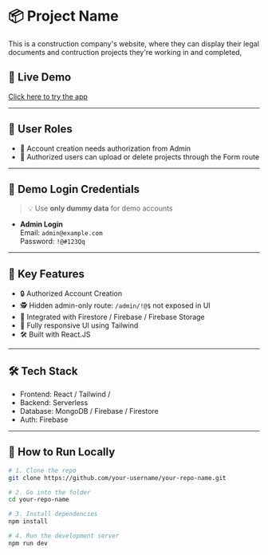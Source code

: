 # 📦 Project Name

This is a construction company's website, where they can display their legal documents and contruction projects they're working in and completed,

## 🚀 Live Demo

[Click here to try the app](https://ephemeral-stroopwafel-8f5177.netlify.app/)

---

## 👥 User Roles

- 🔐 Account creation needs authorization from Admin
- 🔏 Authorized users can upload or delete projects through the Form route

---

## 🔑 Demo Login Credentials

> 💡 Use **only dummy data** for demo accounts

- **Admin Login**  
  Email: `admin@example.com`  
  Password: `!@#123Qq`

---

## 🧩 Key Features

- 🔒 Authorized Account Creation
- 🕵️ Hidden admin-only route: `/admin/!@$` not exposed in UI
- 💾 Integrated with Firestore / Firebase / Firebase Storage
- 📱 Fully responsive UI using Tailwind
- 🛠️ Built with React.JS

---

## 🛠️ Tech Stack

- Frontend: React / Tailwind /
- Backend: Serverless
- Database: MongoDB / Firebase / Firestore
- Auth: Firebase

---

## 🚧 How to Run Locally

```bash
# 1. Clone the repo
git clone https://github.com/your-username/your-repo-name.git

# 2. Go into the folder
cd your-repo-name

# 3. Install dependencies
npm install

# 4. Run the development server
npm run dev
```

